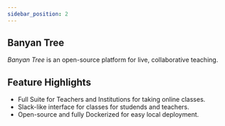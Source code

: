 ```yaml
---
sidebar_position: 2
---
```


## Banyan Tree

_Banyan Tree_ is an open-source platform for live, collaborative teaching.

## Feature Highlights

- Full Suite for Teachers and Institutions for taking online classes.
- Slack-like interface for classes for studends and teachers.
- Open-source and fully Dockerized for easy local deployment.

